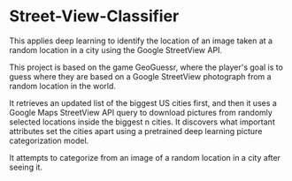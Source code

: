 # Street-View-Classifier

This applies deep learning to identify the location of an image taken at a random location in a city using the Google StreetView API.

This project is based on the game GeoGuessr, where the player's goal is to guess where they are based on a Google StreetView photograph from a random location in the world.

It retrieves an updated list of the biggest US cities first, and then it uses a Google Maps StreetView API query to download pictures from randomly selected locations inside the biggest n cities. It discovers what important attributes set the cities apart using a pretrained deep learning picture categorization model.

It attempts to categorize from an image of a random location in a city after seeing it.
